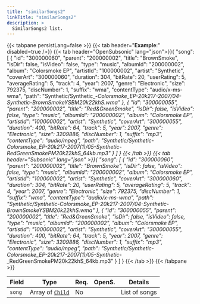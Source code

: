```yaml
---
title: "similarSongs2"
linkTitle: "similarSongs2"
description: >
  SimilarSongs2 list.
---
```


{{< tabpane persistLang=false >}}
{{< tab header="**Example**:" disabled=true />}}
{{< tab header="OpenSubsonic" lang="json">}}{
    "song": [
    {
        "id": "300000060",
        "parent": "200000002",
        "title": "BrownSmoke",
        "isDir": false,
        "isVideo": false,
        "type": "music",
        "albumId": "200000002",
        "album": "Colorsmoke EP",
        "artistId": "100000002",
        "artist": "Synthetic",
        "coverArt": "300000060",
        "duration": 304,
        "bitRate": 20,
        "userRating": 5,
        "averageRating": 5,
        "track": 4,
        "year": 2007,
        "genre": "Electronic",
        "size": 792375,
        "discNumber": 1,
        "suffix": "wma",
        "contentType": "audio/x-ms-wma",
        "path": "Synthetic/Synthetic_-_Colorsmoke_EP-20k217-2007/04-Synthetic_-_BrownSmokeYSBM20k22khS.wma"
    },
    {
        "id": "300000055",
        "parent": "200000002",
        "title": "Red&GreenSmoke",
        "isDir": false,
        "isVideo": false,
        "type": "music",
        "albumId": "200000002",
        "album": "Colorsmoke EP",
        "artistId": "100000002",
        "artist": "Synthetic",
        "coverArt": "300000055",
        "duration": 400,
        "bitRate": 64,
        "track": 5,
        "year": 2007,
        "genre": "Electronic",
        "size": 3209886,
        "discNumber": 1,
        "suffix": "mp3",
        "contentType": "audio/mpeg",
        "path": "Synthetic/Synthetic_-_Colorsmoke_EP-20k217-2007(1)/05-Synthetic_-_RedGreenSmokePM20k22khS_64kb.mp3"
    }
]
}
{{< /tab >}}
{{< tab header="Subsonic" lang="json" >}}{
    "song": [
    {
        "id": "300000060",
        "parent": "200000002",
        "title": "BrownSmoke",
        "isDir": false,
        "isVideo": false,
        "type": "music",
        "albumId": "200000002",
        "album": "Colorsmoke EP",
        "artistId": "100000002",
        "artist": "Synthetic",
        "coverArt": "300000060",
        "duration": 304,
        "bitRate": 20,
        "userRating": 5,
        "averageRating": 5,
        "track": 4,
        "year": 2007,
        "genre": "Electronic",
        "size": 792375,
        "discNumber": 1,
        "suffix": "wma",
        "contentType": "audio/x-ms-wma",
        "path": "Synthetic/Synthetic_-_Colorsmoke_EP-20k217-2007/04-Synthetic_-_BrownSmokeYSBM20k22khS.wma"
    },
    {
        "id": "300000055",
        "parent": "200000002",
        "title": "Red&GreenSmoke",
        "isDir": false,
        "isVideo": false,
        "type": "music",
        "albumId": "200000002",
        "album": "Colorsmoke EP",
        "artistId": "100000002",
        "artist": "Synthetic",
        "coverArt": "300000055",
        "duration": 400,
        "bitRate": 64,
        "track": 5,
        "year": 2007,
        "genre": "Electronic",
        "size": 3209886,
        "discNumber": 1,
        "suffix": "mp3",
        "contentType": "audio/mpeg",
        "path": "Synthetic/Synthetic_-_Colorsmoke_EP-20k217-2007(1)/05-Synthetic_-_RedGreenSmokePM20k22khS_64kb.mp3"
    }
]
}
{{< /tab >}}
{{< /tabpane >}}

| Field |  Type | Req. | OpenS. | Details |
| --- | --- | --- | --- | --- |
| `song` | Array of [`Child`](../child) | No |     | List of songs |
